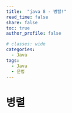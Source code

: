 ```yaml
---
title:  "java 8 - 병렬!"
read_time: false
share: false
toc: true
author_profile: false

# classes: wide
categories:
  - Java
tags:
  - Java
  - 문법
---
```


# 병렬  

